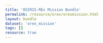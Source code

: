 ```yaml
---
title: 'OSIRIS-REx Mission Bundle'
permalink: /resource/orex/orexmission.html
layout: bundle
dataset: 'orex_mission'
tags: []
resource: true
---
```

